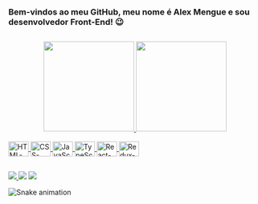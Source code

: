 ### Bem-vindos ao meu GitHub, meu nome é Alex Mengue e sou desenvolvedor Front-End! 😉

##

<div align="center">
  <a href="https://github.com/alexmengue">
  <img height="180em" src="https://github-readme-stats.vercel.app/api?username=alexmengue&show_icons=true&theme=dracula&include_all_commits=true&count_private=true"/>
  <img height="180em" src="https://github-readme-stats.vercel.app/api/top-langs/?username=alexmengue&layout=compact&langs_count=7&theme=dracula"/>
</div>

<div style="display: inline_block"><br>
  <img align="center" alt="HTML-icon" height="30" width="40" src="https://cdn.jsdelivr.net/gh/devicons/devicon/icons/html5/html5-original.svg">
  <img align="center" alt="CSS-icon" height="30" width="40" src="https://cdn.jsdelivr.net/gh/devicons/devicon/icons/css3/css3-original.svg" >
  <img align="center" alt="JavaScript-icon" height="30" width="40" src="https://cdn.jsdelivr.net/gh/devicons/devicon/icons/javascript/javascript-original.svg">
  <img align="center" alt="TypeScript-icon" height="30" width="40" src="https://cdn.jsdelivr.net/gh/devicons/devicon/icons/typescript/typescript-original.svg">
  <img align="center" alt="React-icon" height="30" width="40" src="https://cdn.jsdelivr.net/gh/devicons/devicon/icons/react/react-original.svg">
  <img align="center" alt="Redux-icon" height="30" width="40" src="https://cdn.jsdelivr.net/gh/devicons/devicon/icons/redux/redux-original.svg">      
</div>

##

<div>
  <a href="https://instagram.com/menguealex" target="_blank"><img src="https://img.shields.io/badge/Instagram-E4405F?style=for-the-badge&logo=instagram&logoColor=white">  </a>
  <a href="https://facebook.com/alexmengue" target="_blank"><img src="https://img.shields.io/badge/Facebook-1877F2?style=for-the-badge&logo=facebook&logoColor=white"></a>
  <a href="https://www.linkedin.com/in/rafaella-ballerini-" target="_blank"><img src="https://img.shields.io/badge/LinkedIn-0077B5?style=for-the-badge&logo=linkedin&logoColor=white"></a>
</div>

![Snake animation](https://github.com/alexmengue/alexmengue/blob/output/github-contribution-grid-snake.svg)
